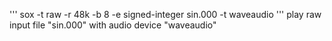 '''
sox -t raw -r 48k -b 8 -e signed-integer sin.000 -t waveaudio
'''
play raw input file "sin.000" with audio device "waveaudio"
